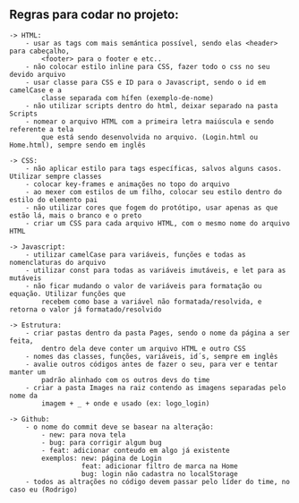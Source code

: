 ## Regras para codar no projeto:

    -> HTML:
        - usar as tags com mais semántica possível, sendo elas <header> para cabeçalho, 
            <footer> para o footer e etc..
        - não colocar estilo inline para CSS, fazer todo o css no seu devido arquivo
        - usar classe para CSS e ID para o Javascript, sendo o id em camelCase e a 
            classe separada com hífen (exemplo-de-nome)
        - não utilizar scripts dentro do html, deixar separado na pasta Scripts
        - nomear o arquivo HTML com a primeira letra maiúscula e sendo referente a tela
            que está sendo desenvolvida no arquivo. (Login.html ou Home.html), sempre sendo em inglês

    -> CSS:
        - não aplicar estilo para tags específicas, salvos alguns casos. Utilizar sempre classes
        - colocar key-frames e animações no topo do arquivo
        - ao mexer com estilos de um filho, colocar seu estilo dentro do estilo do elemento pai
        - não utilizar cores que fogem do protótipo, usar apenas as que estão lá, mais o branco e o preto
        - criar um CSS para cada arquivo HTML, com o mesmo nome do arquivo HTML

    -> Javascript:
        - utilizar camelCase para variáveis, funções e todas as nomenclaturas do arquivo
        - utilizar const para todas as variáveis imutáveis, e let para as mutáveis
        - não ficar mudando o valor de variáveis para formatação ou equação. Utilizar funções que 
            recebem como base a variável não formatada/resolvida, e retorna o valor já formatado/resolvido
    
    -> Estrutura:
        - criar pastas dentro da pasta Pages, sendo o nome da página a ser feita, 
            dentro dela deve conter um arquivo HTML e outro CSS
        - nomes das classes, funções, variáveis, id´s, sempre em inglês
        - avalie outros códigos antes de fazer o seu, para ver e tentar manter um 
            padrão alinhado com os outros devs do time
        - criar a pasta Images na raiz contendo as imagens separadas pelo nome da 
            imagem + _ + onde e usado (ex: logo_login) 
    
    -> Github:
        - o nome do commit deve se basear na alteração:
            - new: para nova tela
            - bug: para corrigir algum bug
            - feat: adicionar conteudo em algo já existente
            exemplos: new: página de Login
                      feat: adicionar filtro de marca na Home
                      bug: login não cadastra no localStorage
        - todos as altrações no código devem passar pelo líder do time, no caso eu (Rodrigo)
